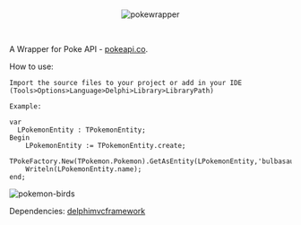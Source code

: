 <br/>
<div align="center">

![pokewrapper](https://user-images.githubusercontent.com/101226180/185762654-a153d56b-5646-4841-8fae-caeda22986ed.svg)

<br/>
</div>

A Wrapper for Poke API - [pokeapi.co](https://pokeapi.co).




How to use:

    
    Import the source files to your project or add in your IDE (Tools>Options>Language>Delphi>Library>LibraryPath)
    
    Example:
    
    var
      LPokemonEntity : TPokemonEntity;
    Begin
        LPokemonEntity := TPokemonEntity.create;
        TPokeFactory.New(TPokemon.Pokemon).GetAsEntity(LPokemonEntity,'bulbasaur');
        Writeln(LPokemonEntity.name);
    end;
    



![pokemon-birds](https://user-images.githubusercontent.com/101226180/185003860-b51fe5c4-fb12-420a-83b2-bbb894007da2.gif)

Dependencies: [delphimvcframework](https://github.com/danieleteti/delphimvcframework) 
